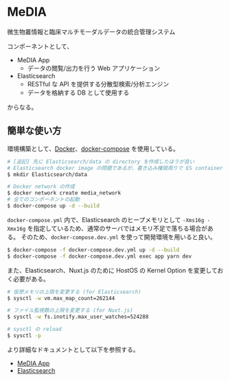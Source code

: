 # MeDIA

微生物叢情報と臨床マルチモーダルデータの統合管理システム

コンポーネントとして、

- MeDIA App
  - データの閲覧/出力を行う Web アプリケーション
- Elasticsearch
  - RESTful な API を提供する分散型検索/分析エンジン
  - データを格納する DB として使用する

からなる。

## 簡単な使い方

環境構築として、[Docker](https://www.docker.com)、[docker-compose](https://docs.docker.com/compose/) を使用している。

```bash
# [追記] 先に Elasticsearch/data の directory を作成したほうが良い
# Elasticsearch docker image の問題であるが、書き込み権限周りで ES container が起動しないケースがある
$ mkdir Elasticsearch/data

# Docker network の作成
$ docker network create media_network
# 全てのコンポーネントの起動
$ docker-compose up -d --build
```

`docker-compose.yml` 内で、Elasticsearch のヒープメモリとして `-Xms16g -Xmx16g` を指定しているため、通常のサーバではメモリ不足で落ちる場合がある。
そのため、`docker-compose.dev.yml` を使って開発環境を用いると良い。

```bash
$ docker-compose -f docker-compose.dev.yml up -d --build
$ docker-compose -f docker-compose.dev.yml exec app yarn dev
```

また、Elasticsearch、Nuxt.js のために HostOS の Kernel Option を変更しておく必要がある。

```bash
# 仮想メモリの上限を変更する (for Elasticsearch)
$ sysctl -w vm.max_map_count=262144

# ファイル監視数の上限を変更する (for Nuxt.js)
$ sysctl -w fs.inotify.max_user_watches=524288

# sysctl の reload
$ sysctl -p
```

より詳細なドキュメントとして以下を参照する。

- [MeDIA App](https://github.com/suecharo/MeDIA/blob/develop/app/README.md)
- [Elasticsearch](https://github.com/suecharo/MeDIA/blob/develop/Elasticsearch/README.md)
